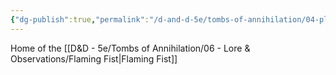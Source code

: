 ```yaml
---
{"dg-publish":true,"permalink":"/d-and-d-5e/tombs-of-annihilation/04-places-of-interest/chult/fort-beluarian/","noteIcon":"","created":"2025-09-17T21:09:14.823-05:00","updated":"2025-09-17T21:25:24.829-05:00"}
---
```


Home of the [[D&D - 5e/Tombs of Annihilation/06 - Lore & Observations/Flaming Fist\|Flaming Fist]]